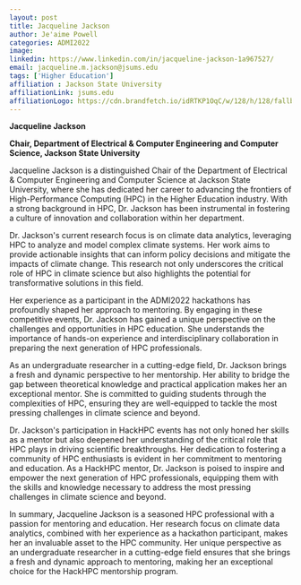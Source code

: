 ```yaml
---
layout: post
title: Jacqueline Jackson
author: Je'aime Powell
categories: ADMI2022
image: 
linkedin: https://www.linkedin.com/in/jacqueline-jackson-1a967527/
email: jacqueline.m.jackson@jsums.edu
tags: ['Higher Education']
affiliation : Jackson State University 
affiliationLink: jsums.edu
affiliationLogo: https://cdn.brandfetch.io/idRTKP1OqC/w/128/h/128/fallback/lettermark/icon.webp?c=1ax1736898712705bfumLaCV7m9QByIQ4b                      
---
```


**Jacqueline Jackson**
 
 **Chair, Department of Electrical & Computer Engineering and Computer Science, Jackson State University**
 
 Jacqueline Jackson is a distinguished Chair of the Department of Electrical & Computer Engineering and Computer Science at Jackson State University, where she has dedicated her career to advancing the frontiers of High-Performance Computing (HPC) in the Higher Education industry. With a strong background in HPC, Dr. Jackson has been instrumental in fostering a culture of innovation and collaboration within her department.
 
 Dr. Jackson's current research focus is on climate data analytics, leveraging HPC to analyze and model complex climate systems. Her work aims to provide actionable insights that can inform policy decisions and mitigate the impacts of climate change. This research not only underscores the critical role of HPC in climate science but also highlights the potential for transformative solutions in this field.
 
 Her experience as a participant in the ADMI2022 hackathons has profoundly shaped her approach to mentoring. By engaging in these competitive events, Dr. Jackson has gained a unique perspective on the challenges and opportunities in HPC education. She understands the importance of hands-on experience and interdisciplinary collaboration in preparing the next generation of HPC professionals.
 
 As an undergraduate researcher in a cutting-edge field, Dr. Jackson brings a fresh and dynamic perspective to her mentorship. Her ability to bridge the gap between theoretical knowledge and practical application makes her an exceptional mentor. She is committed to guiding students through the complexities of HPC, ensuring they are well-equipped to tackle the most pressing challenges in climate science and beyond.
 
 Dr. Jackson's participation in HackHPC events has not only honed her skills as a mentor but also deepened her understanding of the critical role that HPC plays in driving scientific breakthroughs. Her dedication to fostering a community of HPC enthusiasts is evident in her commitment to mentoring and education. As a HackHPC mentor, Dr. Jackson is poised to inspire and empower the next generation of HPC professionals, equipping them with the skills and knowledge necessary to address the most pressing challenges in climate science and beyond.
 
 In summary, Jacqueline Jackson is a seasoned HPC professional with a passion for mentoring and education. Her research focus on climate data analytics, combined with her experience as a hackathon participant, makes her an invaluable asset to the HPC community. Her unique perspective as an undergraduate researcher in a cutting-edge field ensures that she brings a fresh and dynamic approach to mentoring, making her an exceptional choice for the HackHPC mentorship program.  
                    
